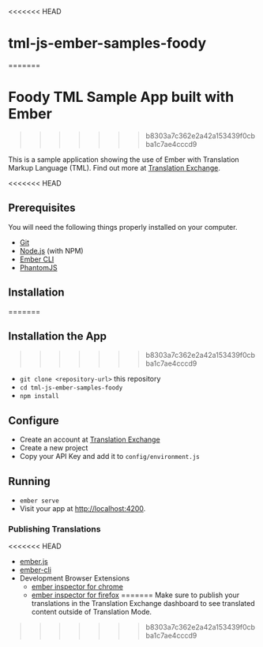 <<<<<<< HEAD
# tml-js-ember-samples-foody
=======
# Foody TML Sample App built with Ember
>>>>>>> b8303a7c362e2a42a153439f0cbba1c7ae4cccd9

This is a sample application showing the use of Ember with Translation Markup Language (TML).
Find out more at [Translation Exchange](https://translationexchange.com).

<<<<<<< HEAD
## Prerequisites

You will need the following things properly installed on your computer.

* [Git](https://git-scm.com/)
* [Node.js](https://nodejs.org/) (with NPM)
* [Ember CLI](https://ember-cli.com/)
* [PhantomJS](http://phantomjs.org/)

## Installation
=======
## Installation the App
>>>>>>> b8303a7c362e2a42a153439f0cbba1c7ae4cccd9

* `git clone <repository-url>` this repository
* `cd tml-js-ember-samples-foody`
* `npm install`

## Configure

* Create an account at [Translation Exchange](https://translationexchange.com)
* Create a new project
* Copy your API Key and add it to `config/environment.js`

## Running

* `ember serve`
* Visit your app at [http://localhost:4200](http://localhost:4200).

### Publishing Translations

<<<<<<< HEAD
* [ember.js](http://emberjs.com/)
* [ember-cli](https://ember-cli.com/)
* Development Browser Extensions
  * [ember inspector for chrome](https://chrome.google.com/webstore/detail/ember-inspector/bmdblncegkenkacieihfhpjfppoconhi)
  * [ember inspector for firefox](https://addons.mozilla.org/en-US/firefox/addon/ember-inspector/)
=======
Make sure to publish your translations in the Translation Exchange dashboard to see translated content outside of Translation Mode.

>>>>>>> b8303a7c362e2a42a153439f0cbba1c7ae4cccd9
